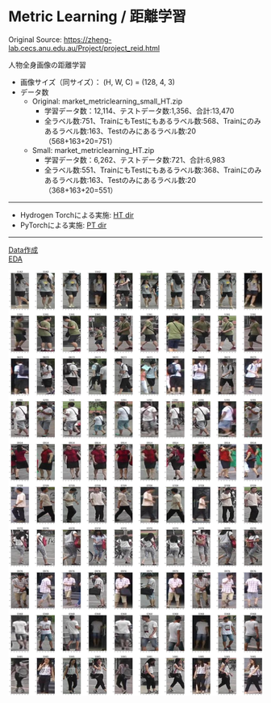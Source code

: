 # Metric Learning / 距離学習

Original Source: https://zheng-lab.cecs.anu.edu.au/Project/project_reid.html
  
人物全身画像の距離学習
 - 画像サイズ（同サイズ）： (H, W, C) = (128, 4, 3)
 - データ数
   - Original: market_metriclearning_small_HT.zip
     - 学習データ数：12,114、テストデータ数:1,356、合計:13,470
     - 全ラベル数:751、TrainにもTestにもあるラベル数:568、Trainにのみあるラベル数:163、Testのみにあるラベル数:20（568+163+20=751）
   - Small: market_metriclearning_HT.zip
     - 学習データ数：6,262、テストデータ数:721、合計:6,983
     - 全ラベル数:551、TrainにもTestにもあるラベル数:368、Trainにのみあるラベル数:163、Testのみにあるラベル数:20（368+163+20=551）
  
***

 - Hydrogen Torchによる実施: [HT dir](./HT)
 - PyTorchによる実施: [PT dir](./PT)
   
***

[Data作成](./make_dataset.ipynb)  
[EDA](./EDA.ipynb)  
  
  
<img src="./display_images/sample_imgs.png" alt="sample">

